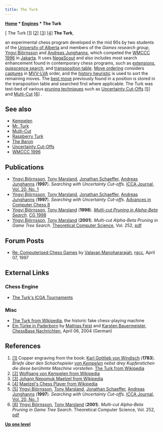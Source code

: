 ```yaml
---
title: The Turk
---
```

**[Home](Home "Home") \* [Engines](Engines "Engines") \* The Turk**



[ The Turk <a id="cite-note-1" href="#cite-ref-1">[1]</a> <a id="cite-note-2" href="#cite-ref-2">[2]</a> <a id="cite-note-3" href="#cite-ref-3">[3]</a> <a id="cite-note-4" href="#cite-ref-4">[4]</a>
**The Turk**,  

an experimental chess program developed in the mid 90s by two students of the [University of Alberta](University_of_Alberta "University of Alberta") and members of the *Games research group*, [Yngvi Björnsson](Yngvi_Bj%C3%B6rnsson "Yngvi Björnsson") and [Andreas Junghanns](Andreas_Junghanns "Andreas Junghanns"), which competed the [WMCCC 1996](WMCCC_1996 "WMCCC 1996") in [Jakarta](https://en.wikipedia.org/wiki/Jakarta). 
It uses [NegaScout](NegaScout "NegaScout") and also includes most search enhancement found in contemporary chess programs, such as [extensions](Extensions "Extensions"), [quiescence search](Quiescence_Search "Quiescence Search"), and [transposition table](Transposition_Table "Transposition Table"). [Move ordering](Move_Ordering "Move Ordering") considers [captures](Captures "Captures") in [MVV-LVA](MVV-LVA "MVV-LVA") order, and the [history heuristic](History_Heuristic "History Heuristic") is used to sort the remaining moves. The [best move](Best_Move "Best Move") previously found in a position is stored in the transposition table and searched first where applicable. The Turk was test-bed of various [pruning techniques](Pruning "Pruning") such as [Uncertainty Cut-Offs](Uncertainty_Cut-Offs "Uncertainty Cut-Offs") <a id="cite-note-5" href="#cite-ref-5">[5]</a> and [Multi-Cut](Multi-Cut "Multi-Cut") <a id="cite-note-6" href="#cite-ref-6">[6]</a> . 



## See also


* [Kempelen](Kempelen "Kempelen")
* [Mr. Turk](Mr._Turk "Mr. Turk")
* [Multi-Cut](Multi-Cut "Multi-Cut")
* [Raspberry Turk](Raspberry_Turk "Raspberry Turk")
* [The Baron](The_Baron "The Baron")
* [Uncertainty Cut-Offs](Uncertainty_Cut-Offs "Uncertainty Cut-Offs")
* [WMCCC 1996](WMCCC_1996 "WMCCC 1996")


## Publications


* [Yngvi Björnsson](Yngvi_Bj%C3%B6rnsson "Yngvi Björnsson"), [Tony Marsland](Tony_Marsland "Tony Marsland"), [Jonathan Schaeffer](Jonathan_Schaeffer "Jonathan Schaeffer"), [Andreas Junghanns](Andreas_Junghanns "Andreas Junghanns") (**1997**). *Searching with Uncertainty Cut-offs.* [ICCA Journal, Vol. 20, No. 1](ICGA_Journal#20_1 "ICGA Journal")
* [Yngvi Björnsson](Yngvi_Bj%C3%B6rnsson "Yngvi Björnsson"), [Tony Marsland](Tony_Marsland "Tony Marsland"), [Jonathan Schaeffer](Jonathan_Schaeffer "Jonathan Schaeffer"), [Andreas Junghanns](Andreas_Junghanns "Andreas Junghanns") (**1997**). *Searching with Uncertainty Cut-offs*. [Advances in Computer Chess 8](Advances_in_Computer_Chess_8 "Advances in Computer Chess 8")
* [Yngvi Björnsson](Yngvi_Bj%C3%B6rnsson "Yngvi Björnsson"), [Tony Marsland](Tony_Marsland "Tony Marsland") (**1998**). *[Multi-cut Pruning in Alpha-Beta Search](https://link.springer.com/chapter/10.1007/3-540-48957-6_2)*. [CG 1998](CG_1998 "CG 1998")
* [Yngvi Björnsson](Yngvi_Bj%C3%B6rnsson "Yngvi Björnsson"), [Tony Marsland](Tony_Marsland "Tony Marsland") (**2001**). *Multi-cut Alpha-Beta Pruning in Game Tree Search*. [Theoretical Computer Science](https://en.wikipedia.org/wiki/Theoretical_Computer_Science_(journal)), Vol. 252, [pdf](http://www.ru.is/faculty/yngvi/pdf/BjornssonM01a.pdf)


## Forum Posts


* [Re: Computerised Chess Games](https://groups.google.com/d/msg/rec.games.chess.computer/URzYvWVd-G0/ml1_vAf9yBAJ) by [Valavan Manohararajah](Valavan_Manohararajah "Valavan Manohararajah"), [rgcc](Computer_Chess_Forums "Computer Chess Forums"), April 07, 1997


## External Links


### Chess Engine


* [The Turk's ICGA Tournaments](https://www.game-ai-forum.org/icga-tournaments/program.php?id=199)


### Misc


* [The Turk from Wikipedia](https://en.wikipedia.org/wiki/The_Turk), the historic fake chess-playing machine
* [Ein Türke in Paderborn](https://de.chessbase.com/post/ein-trke-in-paderborn) by [Mathias Feist](Mathias_Feist "Mathias Feist") and [Karsten Bauermeister](Karsten_Bauermeister "Karsten Bauermeister"), [ChessBase Nachrichten](ChessBase "ChessBase"), April 06, 2004 (German)


## References


1. <a id="cite-ref-1" href="#cite-note-1">[1]</a> Copper engraving from the book: [Karl Gottlieb von Windisch](https://en.wikipedia.org/wiki/Karl_Gottlieb_von_Windisch) (**1783**). *Briefe über den Schachspieler [von Kempelen](https://en.wikipedia.org/wiki/Wolfgang_von_Kempelen) nebst drey Kupferstichen die diese berühmte Maschine vorstellen*. [The Turk from Wikipedia](https://en.wikipedia.org/wiki/The_Turk)
2. <a id="cite-ref-2" href="#cite-note-2">[2]</a> [Wolfgang von Kempelen from Wikipedia](https://en.wikipedia.org/wiki/Wolfgang_von_Kempelen)
3. <a id="cite-ref-3" href="#cite-note-3">[3]</a> [Johann Nepomuk Maelzel from Wikipedia](https://en.wikipedia.org/wiki/Johann_Nepomuk_Maelzel)
4. <a id="cite-ref-4" href="#cite-note-4">[4]</a> [Maelzel's Chess Player from Wikipedia](https://en.wikipedia.org/wiki/Maelzel%27s_Chess_Player)
5. <a id="cite-ref-5" href="#cite-note-5">[5]</a> [Yngvi Björnsson](Yngvi_Bj%C3%B6rnsson "Yngvi Björnsson"), [Tony Marsland](Tony_Marsland "Tony Marsland"), [Jonathan Schaeffer](Jonathan_Schaeffer "Jonathan Schaeffer"), [Andreas Junghanns](Andreas_Junghanns "Andreas Junghanns") (**1997**). *Searching with Uncertainty Cut-offs.* [ICCA Journal, Vol. 20, No. 1](ICGA_Journal#20_1 "ICGA Journal")
6. <a id="cite-ref-6" href="#cite-note-6">[6]</a>  [Yngvi Björnsson](Yngvi_Bj%C3%B6rnsson "Yngvi Björnsson"), [Tony Marsland](Tony_Marsland "Tony Marsland") (**2001**). *Multi-cut Alpha-Beta Pruning in Game Tree Search*. Theoretical Computer Science, Vol. 252, [pdf](http://www.ru.is/faculty/yngvi/pdf/BjornssonM01a.pdf)

**[Up one level](Engines "Engines")**







 
